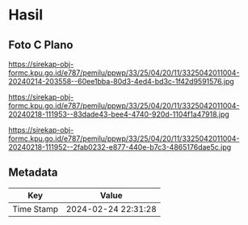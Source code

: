# Hasil

## Foto C Plano

https://sirekap-obj-formc.kpu.go.id/e787/pemilu/ppwp/33/25/04/20/11/3325042011004-20240214-203558--60ee1bba-80d3-4ed4-bd3c-1f42d9591576.jpg

https://sirekap-obj-formc.kpu.go.id/e787/pemilu/ppwp/33/25/04/20/11/3325042011004-20240218-111953--83dade43-bee4-4740-920d-1104f1a47918.jpg

https://sirekap-obj-formc.kpu.go.id/e787/pemilu/ppwp/33/25/04/20/11/3325042011004-20240218-111952--2fab0232-e877-440e-b7c3-4865176dae5c.jpg


## Metadata

| Key        | Value               |
| ---------- | ------------------- |
| Time Stamp | 2024-02-24 22:31:28 |



